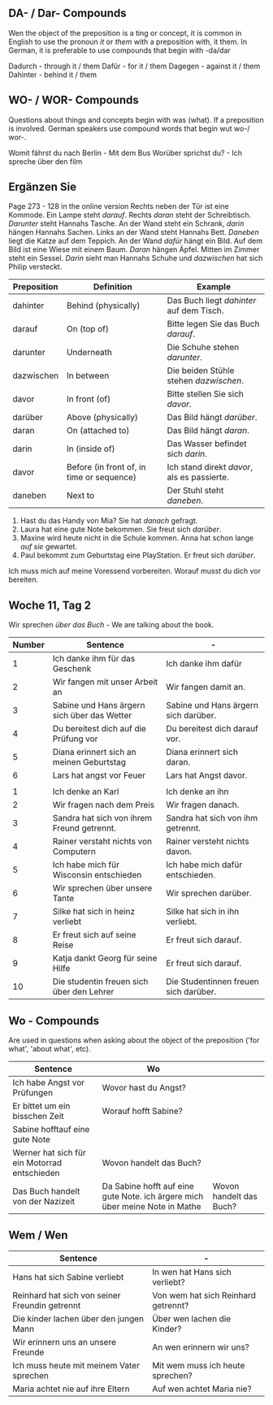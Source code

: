 ## DA- / Dar- Compounds

Wen the object of the preposition is a ting or concept, it is common in English to use the pronoun _it_ or _them_ with a preposition with, it them. In German, it is preferable to use compounds that begin with -da/dar

Dadurch - through it / them
Dafür - for it / them
Dagegen - against it / them
Dahinter - behind it / them

## WO- / WOR- Compounds 

Questions about things and concepts begin with was (what). If a preposition is involved. German speakers use compound words that begin wut wo-/ wor-.

Womit fährst du nach Berlin - Mit dem Bus
Worüber sprichst du? - Ich spreche über den film

## Ergänzen Sie

Page 273 - 128 in the online version
Rechts neben der Tür ist eine Kommode. Ein Lampe steht _darauf_. Rechts _daran_ steht der Schreibtisch. _Darunter_ steht Hannahs Tasche. An der Wand steht ein Schrank, _darin_ hängen Hannahs Sachen. Links an der Wand steht Hannahs Bett. _Daneben_ liegt die Katze auf dem Teppich. An der Wand _dafür_ hängt ein Bild. Auf dem Bild ist eine Wiese mit einem Baum. _Daran_ hängen Äpfel. Mitten im Zimmer steht ein Sessel. _Darin_ sieht man Hannahs Schuhe und _dazwischen_ hat sich Philip versteckt.

| Preposition | Definition                                | Example                                     |
| ----------- | ----------------------------------------- | ------------------------------------------- |
| dahinter    | Behind (physically)                       | Das Buch liegt _dahinter_ auf dem Tisch.    |
| darauf      | On (top of)                               | Bitte legen Sie das Buch _darauf_.          |
| darunter    | Underneath                                | Die Schuhe stehen _darunter_.               |
| dazwischen  | In between                                | Die beiden Stühle stehen _dazwischen_.      |
| davor       | In front (of)                             | Bitte stellen Sie sich _davor_.             |
| darüber     | Above (physically)                        | Das Bild hängt _darüber_.                   |
| daran       | On (attached to)                          | Das Bild hängt _daran_.                     |
| darin       | In (inside of)                            | Das Wasser befindet sich _darin_.           |
| davor       | Before (in front of, in time or sequence) | Ich stand direkt _davor_, als es passierte. |
| daneben     | Next to                                   | Der Stuhl steht _daneben_.                  |

1) Hast du das Handy von Mia? Sie hat _danach_ gefragt.
2) Laura hat eine gute Note bekommen. Sie freut sich _darüber_.
3) Maxine wird heute nicht in die Schule kommen. Anna hat schon lange _auf sie_ gewartet.
4) Paul bekommt zum Geburtstag eine PlayStation. Er freut sich _darüber_.

Ich muss mich auf meine Voressend vorbereiten. Worauf musst du dich vor bereiten. 

## Woche 11, Tag 2

Wir sprechen _über das Buch_ - We are talking about the book. 

| Number | Sentence                                    | -                                     |
| ------ | ------------------------------------------- | ------------------------------------- |
| 1      | Ich danke ihm für das Geschenk              | Ich danke ihm dafür                   |
| 2      | Wir fangen mit unser Arbeit an              | Wir fangen damit an.                  |
| 3      | Sabine und Hans ärgern sich über das Wetter | Sabine und Hans ärgern sich darüber.  |
| 4      | Du bereitest dich auf die Prüfung vor       | Du bereitest dich darauf vor.         |
| 5      | Diana erinnert sich an meinen Geburtstag    | Diana erinnert sich daran.<br>        |
| 6      | Lars hat angst vor Feuer                    | Lars hat Angst davor.                 |
|        |                                             |                                       |
| 1      | Ich denke an Karl                           | Ich denke an ihn                      |
| 2      | Wir fragen nach dem Preis                   | Wir fragen danach.                    |
| 3      | Sandra hat sich von ihrem Freund getrennt.  | Sandra hat sich von ihm getrennt.     |
| 4      | Rainer verstaht nichts von Computern        | Rainer versteht nichts davon.         |
| 5      | Ich habe mich für Wisconsin entschieden     | Ich habe mich dafür entschieden.      |
| 6      | Wir sprechen über unsere Tante              | Wir sprechen darüber.                 |
| 7      | Silke hat sich in heinz verliebt            | Silke hat sich in ihn verliebt.       |
| 8      | Er freut sich auf seine Reise               | Er freut sich darauf.                 |
| 9      | Katja dankt Georg für seine Hilfe           | Er freut sich darauf.                 |
| 10     | Die studentin freuen sich über den Lehrer   | Die Studentinnen freuen sich darüber. |
## Wo - Compounds

Are used in questions when asking about the object of the preposition ('for what', 'about what', etc). 

| Sentence                                     | Wo                                                                              |                         |
| -------------------------------------------- | ------------------------------------------------------------------------------- | ----------------------- |
| Ich habe Angst vor Prüfungen                 | Wovor hast du Angst?                                                            |                         |
| Er bittet um ein bisschen Zeit               | Worauf hofft Sabine?                                                            |                         |
| Sabine hofftauf eine gute Note               |                                                                                 |                         |
| Werner hat sich für ein Motorrad entschieden | Wovon handelt das Buch?                                                         |                         |
| Das Buch handelt von der Nazizeit            | Da Sabine hofft auf eine gute Note.    ich ärgere mich über meine Note in Mathe | Wovon handelt das Buch? |

## Wem / Wen

| Sentence                                       | -                                   |
| ---------------------------------------------- | ----------------------------------- |
| Hans hat sich Sabine verliebt                  | In wen hat Hans sich verliebt?      |
| Reinhard hat sich von seiner Freundin getrennt | Von wem hat sich Reinhard getrennt? |
| Die kinder lachen über den jungen Mann         | Über wen lachen die Kinder?         |
| Wir erinnern uns an unsere Freunde             | An wen erinnern wir uns?            |
| Ich muss heute mit meinem Vater sprechen       | Mit wem muss ich heute sprechen?    |
| Maria achtet nie auf ihre Eltern               | Auf wen achtet Maria nie?           |
